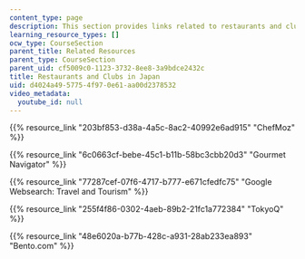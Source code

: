 ```yaml
---
content_type: page
description: This section provides links related to restaurants and clubs in Japan.
learning_resource_types: []
ocw_type: CourseSection
parent_title: Related Resources
parent_type: CourseSection
parent_uid: cf5009c0-1123-3732-8ee8-3a9bdce2432c
title: Restaurants and Clubs in Japan
uid: d4024a49-5775-4f97-0e61-aa00d2378532
video_metadata:
  youtube_id: null
---
```


{{% resource_link "203bf853-d38a-4a5c-8ac2-40992e6ad915" "ChefMoz" %}}

{{% resource_link "6c0663cf-bebe-45c1-b11b-58bc3cbb20d3" "Gourmet Navigator" %}}

{{% resource_link "77287cef-07f6-4717-b777-e671cfedfc75" "Google Websearch: Travel and Tourism" %}}

{{% resource_link "255f4f86-0302-4aeb-89b2-21fc1a772384" "TokyoQ" %}}

{{% resource_link "48e6020a-b77b-428c-a931-28ab233ea893" "Bento.com" %}}